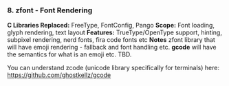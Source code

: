 ### 8. **zfont** - Font Rendering
**C Libraries Replaced:** FreeType, FontConfig, Pango
**Scope:** Font loading, glyph rendering, text layout
**Features:** TrueType/OpenType support, hinting, subpixel rendering, nerd fonts, fira code fonts etc
**Notes**  zfont library that will have emoji rendering - fallback and font handling etc. 
**gcode** will have the semantics for what is an emoji etc. TBD.

You can understand zcode (unicode library specifically for terminals) here: https://github.com/ghostkellz/gcode
